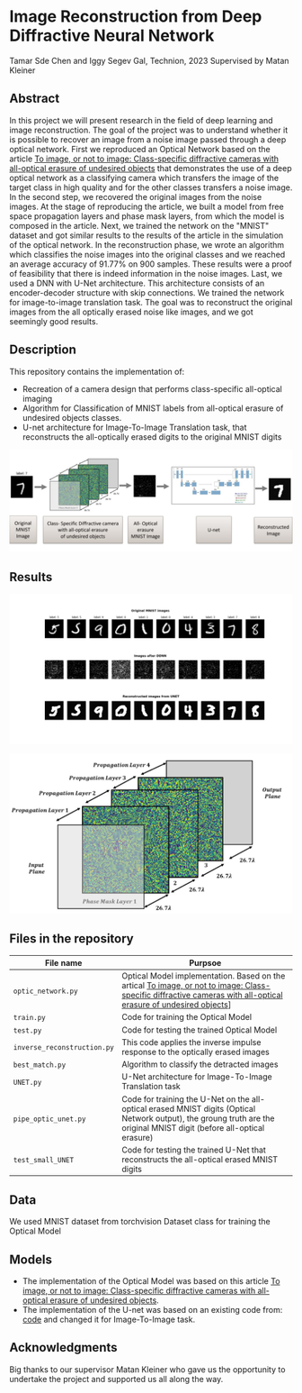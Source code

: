 # Image Reconstruction from Deep Diffractive Neural Network 
Tamar Sde Chen and Iggy Segev Gal, Technion, 2023
Supervised by Matan Kleiner

## Abstract
In this project we will present research in the field of deep learning and image reconstruction.
The goal of the project was to understand whether it is possible to recover an image from a noise image passed through a deep optical network.
First we reproduced an Optical Network based on the article [To image, or not to image: Class-specific diffractive cameras with all-optical erasure of undesired objects](https://arxiv.org/abs/2205.13122) that demonstrates the use of a deep optical network as a classifying camera which transfers the image of the target class in high quality and for the other classes transfers a noise image.
In the second step, we recovered the original images from the noise images.
At the stage of reproducing the article, we built a model from free space propagation layers and phase mask layers, from which the model is composed in the article.
Next, we trained the network on the "MNIST" dataset and got similar results to the results of the article in the simulation of the optical network.
In the reconstruction phase, we wrote an algorithm which classifies the noise images into the original classes and we reached an average accuracy of 91.77% on 900 samples.
These results were a proof of feasibility that there is indeed information in the noise images. Last, we used a DNN with U-Net architecture.
This architecture consists of an encoder-decoder structure with skip connections.
We trained the network for image-to-image translation task.
The goal was to reconstruct the original images from the all optically erased noise like images, and we got seemingly good results.


## Description
This repository contains the implementation of:
* Recreation of a camera design that performs class-specific all-optical imaging
* Algorithm for Classification of MNIST labels from all-optical erasure of undesired objects classes.
* U-net architecture for Image-To-Image Translation task, that reconstructs the all-optically erased digits to the original MNIST digits

![project_diagram.png](Images/project_diagram.png)

## Results

![reconstruction.png](Images/reconstruction.png)

![optic_model.png](Images/optic_model.png)



[//]: # (## Prerequisites)

[//]: # (| Library       | Version |)

[//]: # (|---------------|----|)

[//]: # (| `Python`      |  |)

[//]: # (| `torch`       | |)

[//]: # (| `torchvision` |  |)

[//]: # (| `numpy`       |  |)

[//]: # (| `matplotlib`  | |)

[//]: # (| `pandas `      ||)


## Files in the repository

| File name                                                     | Purpsoe                                                                                                                                                                                             |
|---------------------------------------------------------------|-----------------------------------------------------------------------------------------------------------------------------------------------------------------------------------------------------|
| `optic_network.py`                                            | Optical Model implementation. Based on the artical [To image, or not to image: Class-specific diffractive cameras with all-optical erasure of undesired objects](https://arxiv.org/abs/2205.13122)] |
| `train.py  `                                                  | Code for training the Optical Model                                                                                                                                                                 |
| `test.py`                                                     | Code for testing the trained Optical Model                                                                                                                      |
| `inverse_reconstruction.py`                                   | This code applies the inverse impulse response to the optically erased images                                                                                                                       |
| `best_match.py`                                               | Algorithm to classify the detracted images                                                                                                                                                          |
| `UNET.py`                                                     | U-Net architecture for Image-To-Image Translation task                                                                                                                                              |
| `pipe_optic_unet.py`                                          | Code for training the U-Net on the all-optical erased MNIST digits (Optical Network output), the groung truth are the original MNIST digit (before all-optical erasure)                            |
| `test_small_UNET`                                             | Code for testing the trained U-Net that reconstructs the all-optical erased MNIST digits                                                                                                               |
                                                                                                                                                    


## Data
We used MNIST dataset from torchvision Dataset class for training the Optical Model

## Models
* The implementation of the Optical Model was based on this article [To image, or not to image: Class-specific diffractive cameras with all-optical erasure of undesired objects](https://arxiv.org/abs/2205.13122).
* The implementation of the U-net was based on an existing code from: [code](https://github.com/nikhilroxtomar/Semantic-Segmentation-Architecture/blob/main/PyTorch/unet.py) and changed it for Image-To-Image task.


## Acknowledgments
Big thanks to our supervisor Matan Kleiner who gave us the opportunity to undertake the project and supported us all along the way.

